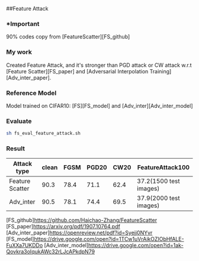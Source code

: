 ##Feature Attack

### *Important
 90% codes copy from [FeatureScatter][FS_github]
 
### My work
Created Feature Attack, and it's stronger than PGD attack or CW attack w.r.t [Feature Scatter][FS_paper] and [Adversarial Interpolation Training][Adv_inter_paper].

### Reference Model
Model trained on CIFAR10: [FS][FS_model] and [Adv_inter][Adv_inter_model]
### Evaluate
```bash
sh fs_eval_feature_attack.sh
```

### Result

| Attack type     | clean | FGSM | PGD20 | CW20 | FeatureAttack100       |
|-----------------|-------|------|-------|------|------------------------|
| Feature Scatter | 90.3  | 78.4 | 71.1  | 62.4 | 37.2(1500 test images) |
| Adv_inter       | 90.5  | 78.1 | 74.4  | 69.5 | 37.9(2000 test images) |








[FS_github]https://github.com/Haichao-Zhang/FeatureScatter
[FS_paper]https://arxiv.org/pdf/1907.10764.pdf
[Adv_inter_paper]https://openreview.net/pdf?id=Syejj0NYvr
[FS_model]https://drive.google.com/open?id=1TCw1uVrAikOZIObHfALE-FuXXa7UKDDo
[Adv_inter_model]https://drive.google.com/open?id=1ak-Qovkra3oIqukAWc32rLJcAPkdpN79